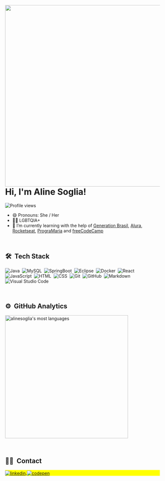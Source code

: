 <img align="right" height="590em" src="https://gist.githubusercontent.com/alinesoglia/f7526a84e2b6ad1d23b13ea0d0b151e4/raw/1fd6e1de0a5e21ecf2a667520e1a959868f5bbbb/githubcard.svg"/>
<h1 align="left">Hi, I'm Aline Soglia!</h1>
  
 <p align="left"> <img src="https://komarev.com/ghpvc/?username=alinesoglia&color=yellow" alt="Profile views" /> </p>
 
- 😄 Pronouns: She / Her
- 🏳️‍🌈 LGBTQIA+
- 🔭 I’m currently learning with the help of [Generation Brasil](https://brazil.generation.org/), [Alura](https://www.alura.com.br/), [Rocketseat](https://www.rocketseat.com.br/), [PrograMaria](https://www.programaria.org/) and [freeCodeCamp](https://www.freecodecamp.org/)

<br>
<h2> 🛠 &nbsp;Tech Stack</h2>

![Java](https://img.shields.io/badge/-Java-05122A?style=flat&logo=java)&nbsp;
![MySQL](https://img.shields.io/badge/-MySQL-05122A?style=flat&logo=mysql)&nbsp;
![SpringBoot](https://img.shields.io/badge/-SpringBoot-05122A?style=flat&logo=springboot)&nbsp;
![Eclipse](https://img.shields.io/badge/Eclipse-05122A?style=flat&logo=eclipse)&nbsp;
![Docker](https://img.shields.io/badge/Docker-05122A?style=flat&logo=docker)&nbsp;
![React](https://img.shields.io/badge/React-05122A?style=flat&logo=react)&nbsp;
![JavaScript](https://img.shields.io/badge/-JavaScript-05122A?style=flat&logo=javascript)&nbsp;
![HTML](https://img.shields.io/badge/-HTML-05122A?style=flat&logo=HTML5)&nbsp;
![CSS](https://img.shields.io/badge/-CSS-05122A?style=flat&logo=CSS3&logoColor=1572B6)&nbsp;
![Git](https://img.shields.io/badge/-Git-05122A?style=flat&logo=git)&nbsp;
![GitHub](https://img.shields.io/badge/-GitHub-05122A?style=flat&logo=github)&nbsp;
![Markdown](https://img.shields.io/badge/-Markdown-05122A?style=flat&logo=markdown)&nbsp;
![Visual Studio Code](https://img.shields.io/badge/-Visual%20Studio%20Code-05122A?style=flat&logo=visual-studio-code&logoColor=007ACC)&nbsp;

<br>
<h2>⚙️ &nbsp;GitHub Analytics</h2>

<p align="left">
<!--<img width="530em" src="https://github-readme-stats.vercel.app/api?username=alinesoglia&theme=radical&show_icons=true" alt="alinesoglia's stats"/>-->
<img width="400em" src="https://github-readme-stats.vercel.app/api/top-langs/?username=alinesoglia&layout=compact&theme=vision-friendly-dark" alt="alinesoglia's most languages"/>
</p>

<br>
<h2>👨‍💻 &nbsp;Contact</h2>

<p align="left" style="background:yellow">
 <a href="https://www.linkedin.com/in/aline-soglia/" target="_blank">
  <img align="center" src="https://img.shields.io/badge/-alinepelegrinosoglia-05122A?style=flat&logo=linkedin" alt="linkedin"/>
</a>
<a href="https://codepen.io/alinesoglia/" target="_blank">
  <img align="center" src="https://img.shields.io/badge/-alinesoglia-05122A?style=flat&logo=codepen" alt="codepen"/>
</a>
</p>
